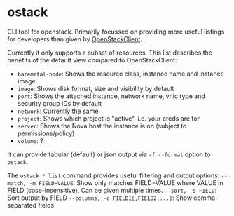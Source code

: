 # ostack

CLI tool for openstack. Primarily focussed on providing more useful listings
for developers than given by
[OpenStackClient](https://docs.openstack.org/python-openstackclient/latest/).

Currently it only supports a subset of resources. This list describes the benefits
of the default view compared to OpenStackClient:
- `baremetal-node`: Shows the resource class, instance name and instance image
- `image`: Shows disk format, size and visibility by default
- `port`: Shows the attached instance, network name, vnic type and security group IDs by default
- `network`: Currently the same
- `project`: Shows which project is "active", i.e. your creds are for
- `server`: Shows the Nova host the instance is on (subject to permissions/policy)
- `volume`: ?

It can provide tabular (default) or json output via `-f --format` option to `ostack`.

The `ostack * list` command provides useful filtering and output options:
    `--match, -m FIELD=VALUE`: Show only matches FIELD=VALUE where VALUE in
    FIELD (case-insensitive). Can be given multiple times.
    `--sort, -s FIELD`: Sort output by FIELD
    `--columns, -c FIELD1[,FIELD2,...]`: Show comma-separated fields

